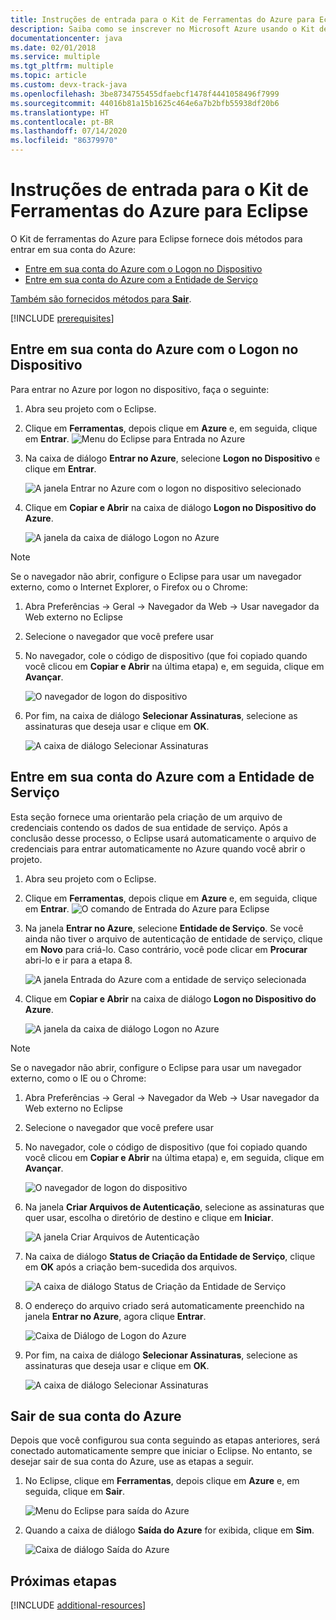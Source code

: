 ```yaml
---
title: Instruções de entrada para o Kit de Ferramentas do Azure para Eclipse
description: Saiba como se inscrever no Microsoft Azure usando o Kit de ferramentas do Azure para Eclipse.
documentationcenter: java
ms.date: 02/01/2018
ms.service: multiple
ms.tgt_pltfrm: multiple
ms.topic: article
ms.custom: devx-track-java
ms.openlocfilehash: 3be8734755455dfaebcf1478f4441058496f7999
ms.sourcegitcommit: 44016b81a15b1625c464e6a7b2bfb55938df20b6
ms.translationtype: HT
ms.contentlocale: pt-BR
ms.lasthandoff: 07/14/2020
ms.locfileid: "86379970"
---
```

# <a name="sign-in-instructions-for-the-azure-toolkit-for-eclipse"></a>Instruções de entrada para o Kit de Ferramentas do Azure para Eclipse

O Kit de ferramentas do Azure para Eclipse fornece dois métodos para entrar em sua conta do Azure:

  - [Entre em sua conta do Azure com o Logon no Dispositivo](#sign-in-to-your-azure-account-by-device-login)
  - [Entre em sua conta do Azure com a Entidade de Serviço](#sign-in-to-your-azure-account-by-service-principal)

[Também são fornecidos métodos para **Sair**](#sign-out-of-your-azure-account).

[!INCLUDE [prerequisites](includes/prerequisites.md)]

## <a name="sign-in-to-your-azure-account-by-device-login"></a>Entre em sua conta do Azure com o Logon no Dispositivo

Para entrar no Azure por logon no dispositivo, faça o seguinte:

1. Abra seu projeto com o Eclipse.

2. Clique em **Ferramentas**, depois clique em **Azure** e, em seguida, clique em **Entrar**.
   ![Menu do Eclipse para Entrada no Azure][I01]

3. Na caixa de diálogo **Entrar no Azure**, selecione **Logon no Dispositivo** e clique em **Entrar**.

   ![A janela Entrar no Azure com o logon no dispositivo selecionado][I02]

4. Clique em **Copiar e Abrir** na caixa de diálogo **Logon no Dispositivo do Azure**.

   ![A janela da caixa de diálogo Logon no Azure][I03]

> [!NOTE]
>
> Se o navegador não abrir, configure o Eclipse para usar um navegador externo, como o Internet Explorer, o Firefox ou o Chrome:
>
> 1. Abra Preferências -> Geral -> Navegador da Web -> Usar navegador da Web externo no Eclipse
>
> 2. Selecione o navegador que você prefere usar
>

5. No navegador, cole o código de dispositivo (que foi copiado quando você clicou em **Copiar e Abrir** na última etapa) e, em seguida, clique em **Avançar**.

   ![O navegador de logon do dispositivo][I04]

6. Por fim, na caixa de diálogo **Selecionar Assinaturas**, selecione as assinaturas que deseja usar e clique em **OK**.

   ![A caixa de diálogo Selecionar Assinaturas][I05]

## <a name="sign-in-to-your-azure-account-by-service-principal"></a>Entre em sua conta do Azure com a Entidade de Serviço

Esta seção fornece uma orientarão pela criação de um arquivo de credenciais contendo os dados de sua entidade de serviço. Após a conclusão desse processo, o Eclipse usará automaticamente o arquivo de credenciais para entrar automaticamente no Azure quando você abrir o projeto.

1. Abra seu projeto com o Eclipse.

2. Clique em **Ferramentas**, depois clique em **Azure** e, em seguida, clique em **Entrar**.
   ![O comando de Entrada do Azure para Eclipse][A01]

3. Na janela **Entrar no Azure**, selecione **Entidade de Serviço**. Se você ainda não tiver o arquivo de autenticação de entidade de serviço, clique em **Novo** para criá-lo. Caso contrário, você pode clicar em **Procurar** abri-lo e ir para a etapa 8.

   ![A janela Entrada do Azure com a entidade de serviço selecionada][A02]

4. Clique em **Copiar e Abrir** na caixa de diálogo **Logon no Dispositivo do Azure**.

   ![A janela da caixa de diálogo Logon no Azure][A08]

> [!NOTE]
>
> Se o navegador não abrir, configure o Eclipse para usar um navegador externo, como o IE ou o Chrome:
>
> 1. Abra Preferências -> Geral -> Navegador da Web -> Usar navegador da Web externo no Eclipse
>
> 2. Selecione o navegador que você prefere usar
>

5. No navegador, cole o código de dispositivo (que foi copiado quando você clicou em **Copiar e Abrir** na última etapa) e, em seguida, clique em **Avançar**.

   ![O navegador de logon do dispositivo][A03]

6. Na janela **Criar Arquivos de Autenticação**, selecione as assinaturas que quer usar, escolha o diretório de destino e clique em **Iniciar**.

   ![A janela Criar Arquivos de Autenticação][A04]

7. Na caixa de diálogo **Status de Criação da Entidade de Serviço**, clique em **OK** após a criação bem-sucedida dos arquivos.

   ![A caixa de diálogo Status de Criação da Entidade de Serviço][A05]

8. O endereço do arquivo criado será automaticamente preenchido na janela **Entrar no Azure**, agora clique **Entrar**.

   ![Caixa de Diálogo de Logon do Azure][A06]

9. Por fim, na caixa de diálogo **Selecionar Assinaturas**, selecione as assinaturas que deseja usar e clique em **OK**.

   ![A caixa de diálogo Selecionar Assinaturas][A07]

## <a name="sign-out-of-your-azure-account"></a>Sair de sua conta do Azure

Depois que você configurou sua conta seguindo as etapas anteriores, será conectado automaticamente sempre que iniciar o Eclipse. No entanto, se desejar sair de sua conta do Azure, use as etapas a seguir.

1. No Eclipse, clique em **Ferramentas**, depois clique em **Azure** e, em seguida, clique em **Sair**.

   ![Menu do Eclipse para saída do Azure][L01]

2. Quando a caixa de diálogo **Saída do Azure** for exibida, clique em **Sim**.

   ![Caixa de diálogo Saída do Azure][L02]

## <a name="next-steps"></a>Próximas etapas

[!INCLUDE [additional-resources](includes/additional-resources.md)]

<!-- URL List -->


<!-- IMG List -->

[I01]: media/sign-in-instructions/I01.png
[I02]: media/sign-in-instructions/I02.png
[I03]: media/sign-in-instructions/I03.png
[I04]: media/sign-in-instructions/I04.png
[I05]: media/sign-in-instructions/I05.png

[A01]: media/sign-in-instructions/A01.png
[A02]: media/sign-in-instructions/A02.png
[A03]: media/sign-in-instructions/A03.png
[A04]: media/sign-in-instructions/A04.png
[A05]: media/sign-in-instructions/A05.png
[A06]: media/sign-in-instructions/A06.png
[A07]: media/sign-in-instructions/A07.png
[A08]: media/sign-in-instructions/A08.png

[L01]: media/sign-in-instructions/L01.png
[L02]: media/sign-in-instructions/L02.png
[L03]: media/sign-in-instructions/L03.png

